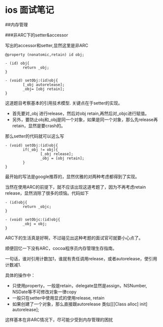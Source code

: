 
# ios 面试笔记

##内存管理

###非ARC下的setter&accessor

写出的accessor和setter,显然这里是非ARC

```objc
@property (nonatomic,retain) id obj;
```


```objc
- (id) obj{
		return _obj;
}

- (void) setObj:(id)obj{
		[_obj autorelease];
		_obj= [obj retain];
}

```

这道题目考察基本的引用技术模型.
关键点在于setter的实现。

* 首先要对_obj 进行release，然后对obj retain,再然后对_objc进行赋值。
* 另外，要防止obj和_obj是同一个对象，如果是同一个对象，那么先release再retain，显然是要crash的。

那么setter的代码就可以这么写
```
- (void) setObj:(id)obj{
		if(_obj != obj){
				[_obj release];
				_obj = [obj retain];
		}
}
```

最开始的写法是google推荐的，显然优雅的对两种考虑都得到了实现。

当然在使用ARC的前提下，就不应该出现这道考题了，因为不再考虑retain release，显然消除了很多的烦恼。代码如下

```objc
- (id)obj{
		return _objc;
}

- (void) setObjc:(id)obj{
		_obj = obj;
}

```

ARC下的生活真是好啊，不过碰见出这种考题的面试官可就要小心点了。

顺便回忆一下没有ARC，cocoa程序员内存管理生存指南。

一句话，谁对引用计数加1，谁就有责任调用release，或者autorelease，使引用计数减1.

具体的操作中：

* 只使用property，一般是retain，delegate显然是assign，NSNumber, NSDate等不可修改对象一律copy
* 一般只在setter中使用显式的使用release, retain
* 如果创建了一个对象，那么直接跟autorelease 类似[[[Class alloc] init] autorelease];

这样基本在非ARC情况下，尽可能少受到内存管理的困扰


